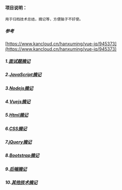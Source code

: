 #### 项目说明：
	用于归档技术总结，摘记等，方便脑子不好使。

##### 参考
[https://www.kancloud.cn/hanxuming/vue-iq/945373](https://www.kancloud.cn/hanxuming/vue-iq/945373)

##### 1.[面试题摘记](interview.md)
    
##### 2.[JavaScript摘记](javascript.md)

##### 3.[Nodejs摘记](nodejs.md)

##### 4.[Vuejs摘记](vuejs.md)

##### 5.[Html摘记](html.md)

##### 6.[CSS摘记](css.md)

##### 7.[jQuery摘记](jquery.md)

##### 8.[Bootstrap摘记](bootstrap.md)

##### 9.[后端摘记](system.md)

##### 10.[其他技术摘记](base.md)

